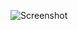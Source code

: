![Screenshot](https://raw.githubusercontent.com/Cryakl/Ultimate-RAT-Collection/refs/heads/main/SubSeven/SubSeven%20v2.1.3%20BONUS/Screenshot.png)
